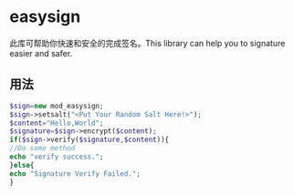 # easysign
此库可帮助你快速和安全的完成签名。This library can help you to signature easier and safer.
## 用法
```php
$sign=new mod_easysign;
$sign->setsalt("<Put Your Random Salt Here!>");
$content="Hello,World";
$signature=$sign->encrypt($content);
if($sign->verify($signature,$content)){
//Do some method
echo "verify success.";
}else{
echo "Signature Verify Failed.";
}
```
